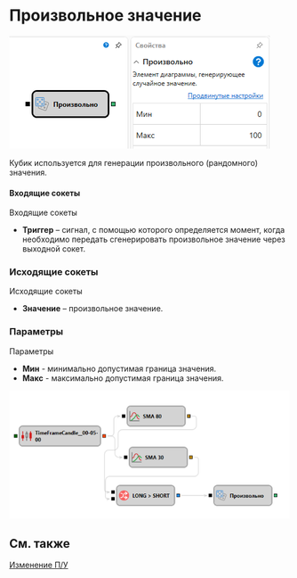 # Произвольное значение

![Designer Random 00](../../../../../../images/designer_random_00.png)

Кубик используется для генерации произвольного (рандомного) значения.

#### Входящие сокеты

Входящие сокеты

- **Триггер** – сигнал, с помощью которого определяется момент, когда необходимо передать сгенерировать произвольное значение через выходной сокет.

### Исходящие сокеты

Исходящие сокеты

- **Значение** – произвольное значение.

### Параметры

Параметры

- **Мин** - минимально допустимая граница значения.
- **Макс** - максимально допустимая граница значения.

![Designer Random 01](../../../../../../images/designer_random_01.png)

## См. также

[Изменение П/У](pnl_strategy.md)
